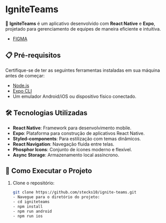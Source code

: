 # IgniteTeams

🚀 **IgniteTeams** é um aplicativo desenvolvido com **React Native** e **Expo**, projetado para gerenciamento de equipes de maneira eficiente e intuitiva.

- [FIGMA](<https://www.figma.com/design/qDhAP3dn62t1i5CetwyrLk/Ignite-Teams-(Community)?node-id=524-295&node-type=frame&t=87g3nLVuOn0ah78E-0>)

## 📋 Pré-requisitos

Certifique-se de ter as seguintes ferramentas instaladas em sua máquina antes de começar:

- [Node.js](https://nodejs.org/)
- [Expo CLI](https://docs.expo.dev/get-started/installation/)
- Um emulador Android/iOS ou dispositivo físico conectado.

## 🛠️ Tecnologias Utilizadas

- **React Native**: Framework para desenvolvimento mobile.
- **Expo**: Plataforma para construção de aplicativos React Native.
- **Styled-components**: Para estilização com temas dinâmicos.
- **React Navigation**: Navegação fluida entre telas.
- **Phosphor Icons**: Conjunto de ícones moderno e flexível.
- **Async Storage**: Armazenamento local assíncrono.

## 🚀 Como Executar o Projeto

1. Clone o repositório:
   ```bash
   git clone https://github.com/stecks10/ignite-teams.git
   - Navegue para o diretório do projeto:
   - cd igniteteams
   - npm install
   - npm run android
   - npm run ios
   ```
